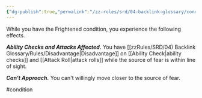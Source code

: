 ```yaml
---
{"dg-publish":true,"permalink":"/zz-rules/srd/04-backlink-glossary/conditions/frightened/"}
---
```


While you have the Frightened condition, you experience the following effects.

***Ability Checks and Attacks Affected.*** You have [[zzRules/SRD/04) Backlink Glossary/Rules/Disadvantage\|Disadvantage]] on [[Ability Check\|ability checks]] and [[Attack Roll\|attack rolls]] while the source of fear is within line of sight.

***Can't Approach.*** You can't willingly move closer to the source of fear.

#condition